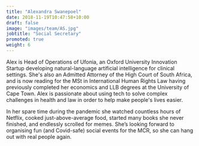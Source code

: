 ```yaml
---
title: "Alexandra Swanepoel"
date: 2018-11-19T10:47:58+10:00
draft: false
image: "images/team/AS.jpg"
jobtitle: "Social Secretary"
promoted: true
weight: 6
---
```


Alex is Head of Operations of Ufonia, an Oxford University Innovation Startup developing natural-language artificial intelligence for clinical settings. She's also an Admitted Attorney of the High Court of South Africa, and is now reading for the MSt in International Human Rights Law having previously completed her economics and LLB degrees at the University of Cape Town. Alex is passionate about using tech to solve complex challenges in health and law in order to help make people's lives easier.

In her spare time during the pandemic she watched countless hours of Netflix, cooked just-above-average food, started many books she never finished, and endlessly scrolled for memes. She’s looking forward to organising fun (and Covid-safe) social events for the MCR, so she can hang out with real people again.

